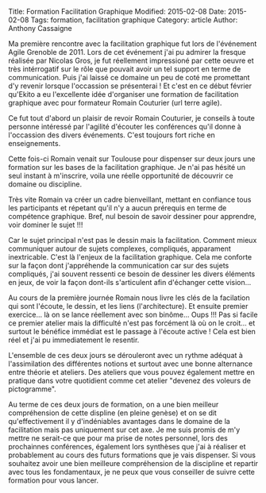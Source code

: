 Title: Formation Facilitation Graphique
Modified: 2015-02-08
Date: 2015-02-08
Tags: formation, facilitation graphique
Category: article
Author: Anthony Cassaigne

Ma première rencontre avec la facilitation graphique fut lors de l'événement
Agile Grenoble de 2011. Lors de cet événement j'ai pu admirer la fresque
réalisée par Nicolas Gros, je fut réellement impressioné par cette oeuvre et
très intérrogatif sur le rôle que pouvait avoir un tel support en terme de
communication. Puis j'ai laissé ce domaine un peu de coté me promettant d'y
revenir lorsque l'occassion se présenterai ! Et c'est en ce début février
qu'Ekito a eu l'excellente idée d'organiser une formation de facilitation
graphique avec pour formateur Romain Couturier (url terre agile).

Ce fut tout d'abord un plaisir de revoir Romain Couturier, je conseils à toute
personne intéressé par l'agilité d'écouter les conférences qu'il donne à
l'occassion des divers événements. C'est toujours fort riche en enseignements. 

Cette fois-ci Romain venait sur Toulouse pour dispenser sur deux jours une
formation sur les bases de la facilitation graphique. Je n'ai pas hésité un
seul instant à m'inscrire, voila une réelle opportunité de découvrir ce domaine
ou discipline. 

Très vite Romain va créer un cadre bienveillant, mettant en confiance tous les 
participants et répetant qu'il n'y a aucun prérequis en terme de compétence graphique.
Bref, nul besoin de savoir dessiner pour apprendre, voir dominer le sujet !!!

Car le sujet principal n'est pas le dessin mais la facilitation. Comment mieux
communiquer autour de sujets complexes, compliqués, apparament inextricable.
C'est là l'enjeux de la facilitation graphique. Cela me conforte sur la façon
dont j'appréhende la communication car sur des sujets compliqués, j'ai souvent
ressenti ce besoin de dessiner les divers éléments en jeux, de voir la façon
dont-ils s'articulent afin d'échanger cette vision... 

Au cours de la première journée Romain nous livre les clés de la facilation
qui sont l'écoute, le dessin, et les liens (l'architecture). Et ensuite
premier exercice... là on se lance réellement avec son binôme... Oups !!! Pas si
facile ce premier atelier mais la difficulté n'est pas forcément là où on le
croit... et surtout le bénéfice immédiat est le passage à l'écoute active !
Cela est bien réel et j'ai pu immediatement le resentir.

L'ensemble de ces deux jours se dérouleront avec un rythme adéquat à
l'assimilation des différentes notions et surtout avec une bonne alternance
entre théorie et ateliers. Des ateliers que vous pouvez également mettre en
pratique dans votre quotidient comme cet atelier "devenez des voleurs de
pictogramme". 

Au terme de ces deux jours de formation, on a une bien meilleur compréhension
de cette displine (en pleine genèse) et on se dit qu'effectivement il y
d'indéniables avantages dans le domaine de la facilitation mais pas uniquement
sur cet axe. Je me suis promis de m'y mettre ne serait-ce que pour ma prise de
notes  personnel, lors des prochainnes conférences, également lors synthèses
que j'ai à réaliser et probablement au cours des futurs formations que je vais
dispenser. Si vous souhaitez avoir une bien meilleure compréhension de la
discipline et repartir avec tous les fondamentaux, je ne peux que vous
conseiller de suivre cette formation pour vous lancer.





